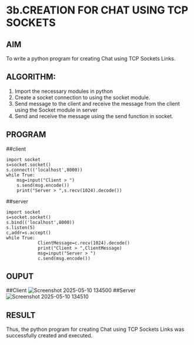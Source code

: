# 3b.CREATION FOR CHAT USING TCP SOCKETS
## AIM
To write a python program for creating Chat using TCP Sockets Links.
## ALGORITHM:
1. Import the necessary modules in python
2. Create a socket connection to using the socket module.
3. Send message to the client and receive the message from the client using the Socket module in
 server
4. Send and receive the message using the send function in socket.
## PROGRAM
##client
```
import socket 
s=socket.socket() 
s.connect(('localhost',8000)) 
while True: 
    msg=input("Client > ") 
    s.send(msg.encode()) 
    print("Server > ",s.recv(1024).decode())
```
##server
```
import socket 
s=socket.socket() 
s.bind(('localhost',8000)) 
s.listen(5) 
c,addr=s.accept() 
while True: 
            ClientMessage=c.recv(1024).decode() 
            print("Client > ",ClientMessage) 
            msg=input("Server > ") 
            c.send(msg.encode())
```
## OUPUT
##Client
![Screenshot 2025-05-10 134500](https://github.com/user-attachments/assets/6d9faf48-c3d1-497e-a670-bf6a0d282a5d)
##Server
![Screenshot 2025-05-10 134510](https://github.com/user-attachments/assets/0900ffd6-e197-49be-bb9f-938159191e10)

## RESULT
Thus, the python program for creating Chat using TCP Sockets Links was successfully 
created and executed.
